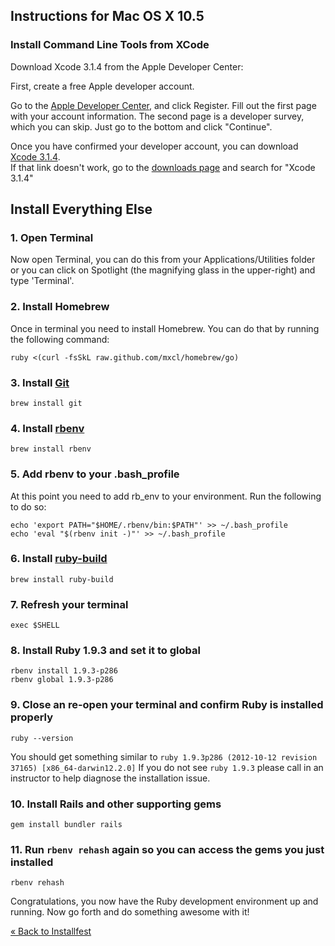 ## Instructions for Mac OS X 10.5

### Install Command Line Tools from XCode

Download Xcode 3.1.4 from the Apple Developer Center:  

First, create a free Apple developer account. 

Go to the [Apple Developer Center](https://developer.apple.com/downloads), 
and click Register. Fill out the first page with your account information.
The second page is a developer survey, which you can skip. Just go to the bottom and click
"Continue". 

Once you have confirmed your developer account, you can download [Xcode 3.1.4](http://adcdownload.apple.com/Developer_Tools/xcode_3.1.4_developer_tools/xcode314_2809_developerdvd.dmg).  
If that link doesn't work, go to the [downloads page](https://developer.apple.com/downloads)
and search for "Xcode 3.1.4"

## Install Everything Else
### 1. Open Terminal
Now open Terminal, you can do this from your Applications/Utilities folder or
you can click on Spotlight (the magnifying glass in the upper-right) and type 'Terminal'.

### 2. Install Homebrew
Once in terminal you need to install Homebrew. You can do that by running the following command:

```text
ruby <(curl -fsSkL raw.github.com/mxcl/homebrew/go)
```

### 3. Install [Git](http://git-scm.org)

```text
brew install git
```

### 4. Install [rbenv](https://github.com/sstephenson/rbenv)

```text
brew install rbenv
```

### 5. Add rbenv to your .bash_profile
At this point you need to add rb_env to your environment. Run the following to do so:

```text
echo 'export PATH="$HOME/.rbenv/bin:$PATH"' >> ~/.bash_profile
echo 'eval "$(rbenv init -)"' >> ~/.bash_profile
```

### 6. Install [ruby-build](https://github.com/sstephenson/ruby-build)

```text
brew install ruby-build
```

### 7. Refresh your terminal

```text
exec $SHELL
```

### 8. Install Ruby 1.9.3 and set it to global

```text
rbenv install 1.9.3-p286
rbenv global 1.9.3-p286
```

### 9. Close an re-open your terminal and confirm Ruby is installed properly

```text
ruby --version
```

You should get something similar to `ruby 1.9.3p286 (2012-10-12 revision 37165) [x86_64-darwin12.2.0]`
If you do not see `ruby 1.9.3` please call in an instructor to help
diagnose the installation issue.

### 10. Install Rails and other supporting gems

```text
gem install bundler rails
```

### 11. Run `rbenv rehash` again so you can access the gems you just installed

```text
rbenv rehash
```

Congratulations, you now have the Ruby development environment up and running. Now go forth and do something awesome with it!

[« Back to Installfest](/installfest)

